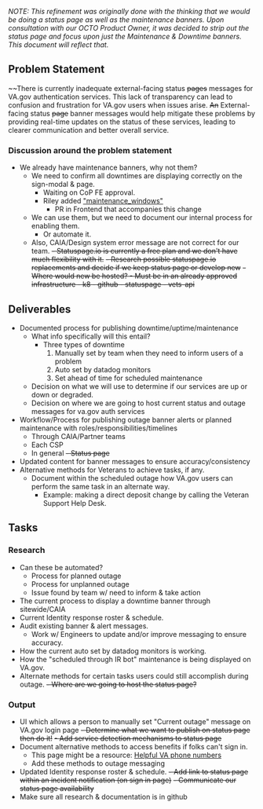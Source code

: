 _NOTE: This refinement was originally done with the thinking that we would be doing a status page as well as the maintenance banners. Upon consultation with our OCTO Product Owner, it was decided to strip out the status page and focus upon just the Maintenance & Downtime banners. This document will reflect that._

## Problem Statement

~~There is currently inadequate external-facing status ~~pages~~ messages for VA.gov authentication services. This lack of transparency can lead to confusion and frustration for VA.gov users when issues arise. ~~An~~ External-facing status ~~page~~ banner messages would help mitigate these problems by providing real-time updates on the status of these services, leading to clearer communication and better overall service.

### Discussion around the problem statement
- We already have maintenance banners, why not them?
  - We need to confirm all downtimes are displaying correctly on the sign-modal & page.
    - Waiting on CoP FE approval.
    - Riley added ["maintenance_windows"](https://api.va.gov/v0/backend_statuses)
      - PR in Frontend that accompanies this change
  - We can use them, but we need to document our internal process for enabling them.
    - Or automate it.
  - Also, CAIA/Design system error message are not correct for our team.
~~- Statuspage.io is currently a free plan and we don't have much flexibility with it.~~
    ~~- Research possible statuspage.io replacements and decide if we keep status page or develop new~~
      ~~- Where would new be hosted?
        - Must be in an already approved infrastructure
          - k8
          - github
          - statuspage
          - vets-api~~

## Deliverables
- Documented process for publishing downtime/uptime/maintenance
  - What info specifically will this entail?
    - Three types of downtime
      1. Manually set by team when they need to inform users of a problem
      2. Auto set by datadog monitors
      3. Set ahead of time for scheduled maintenance
  - Decision on what we will use to determine if our services are up or down or degraded.
  - Decision on where we are going to host current status and outage messages for va.gov auth services
- Workflow/Process for publishing outage banner alerts or planned maintenance with roles/responsibilities/timelines
  - Through CAIA/Partner teams 
  - Each CSP
  - In general
~~- Status page~~
- Updated content for banner messages to ensure accuracy/consistency
- Alternative methods for Veterans to achieve tasks, if any.
  - Document within the scheduled outage how VA.gov users can perform the same task in an alternate way.
    - Example: making a direct deposit change by calling the Veteran Support Help Desk.
   
## Tasks

### Research 
- Can these be automated?
  - Process for planned outage
  - Process for unplanned outage
  - Issue found by team w/ need to inform & take action
- The current process to display a downtime banner through sitewide/CAIA
- Current Identity response roster & schedule.
- Audit existing banner & alert messages.
  - Work w/ Engineers to update and/or improve messaging to ensure accuracy.
- How the current auto set by datadog monitors is working.
- How the "scheduled through IR bot" maintenance is being displayed on VA.gov.
- Alternate methods for certain tasks users could still accomplish during outage.
~~- Where are we going to host the status page?~~

### Output
- UI which allows a person to manually set "Current outage" message on VA.gov login page
~~- Determine what we want to publish on status page then do it!~~
  ~~- Add service detection mechanisms to status page~~
- Document alternative methods to access benefits if folks can't sign in.
  - This page might be a resource: [Helpful VA phone numbers](https://www.va.gov/resources/helpful-va-phone-numbers/)
  - Add these methods to outage messaging
- Updated Identity response roster & schedule.
~~- Add link to status page within an incident notification (on sign in page)~~
~~- Communicate our status page availability~~
- Make sure all research & documentation is in github

